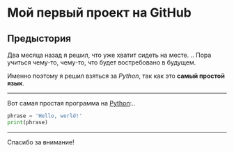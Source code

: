 # Мой первый проект на GitHub
## Предыстория 
Два месяца назад я решил, что уже хватит сидеть на месте. ..
Пора учиться чему-то, чему-то, что будет востребовано в будущем. 

Именно поэтому я решил взяться за *Python*, так как это **самый простой язык**.

---

Вот самая простая программа на [Python](https://www.python.org/ "Официальный сайт Python"):..
```Python
phrase = 'Hello, world!'
print(phrase)
```

---

Спасибо за внимание!


